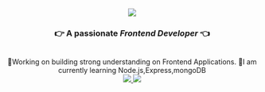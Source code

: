 <h1 align="center">
    <img src="https://readme-typing-svg.herokuapp.com/?font=Righteous&size=35&center=true&vCenter=true&width=500&height=70&duration=3000&lines=Hi+There!+👋;+It's+Bibek+here+👨🏽‍💻!;" />
</h1>
<h3 align="center">👉 A passionate <i>Frontend Developer</i>   👈</h3>
<br />
<div align="center">
 🔭Working on building strong understanding on Frontend Applications.
🌱I am currently learning Node.js,Express,mongoDB
</div>



<div align="center"> 
  <a href="mailto:bibek9818917036@gmail.com">
    <img src="https://img.shields.io/badge/Gmail-333333?style=for-the-badge&logo=gmail&logoColor=red" />
  </a>
  <a href="https://www.linkedin.com/in/bibek-shrestha-86a91318b" target="_blank">
    <img src="https://img.shields.io/badge/LinkedIn-0077B5?style=for-the-badge&logo=linkedin&logoColor=white" target="_blank" />
  </a>

</div>
